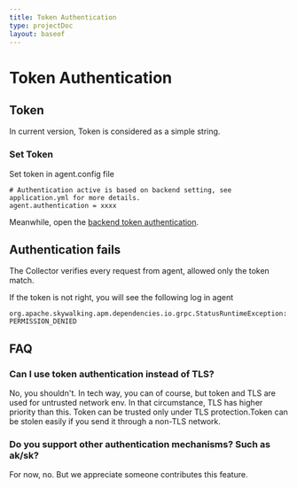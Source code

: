 ```yaml
---
title: Token Authentication
type: projectDoc
layout: baseof
---
```

# Token Authentication

## Token 
In current version, Token is considered as a simple string.

### Set Token
Set token in agent.config file
```properties
# Authentication active is based on backend setting, see application.yml for more details.
agent.authentication = xxxx
```

Meanwhile, open the [backend token authentication](../../../backend/backend-token-auth).

## Authentication fails
The Collector verifies every request from agent, allowed only the token match.

If the token is not right, you will see the following log in agent
```
org.apache.skywalking.apm.dependencies.io.grpc.StatusRuntimeException: PERMISSION_DENIED
```

## FAQ
### Can I use token authentication instead of TLS?
No, you shouldn't. In tech way, you can of course, but token and TLS are used for untrusted network env. In that circumstance,
TLS has higher priority than this. Token can be trusted only under TLS protection.Token can be stolen easily if you 
send it through a non-TLS network.

### Do you support other authentication mechanisms? Such as ak/sk?
For now, no. But we appreciate someone contributes this feature. 

